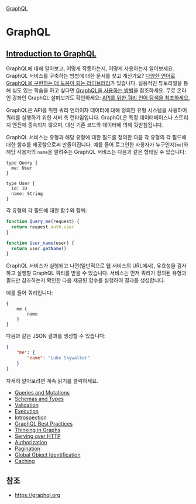[GraphQL](https://graphql.org/learn/)

# GraphQL

## [Introduction to GraphQL](https://graphql.org/learn/)

GraphQL에 대해 알아보고, 어떻게 작동하는지, 어떻게 사용하는지 알아보세요. GraphQL 서비스를 구축하는 방법에 대한 문서를 찾고 계신가요? [다양한 언어로 GraphQL을 구현하는 데 도움이 되는 라이브러리](https://graphql.org/code/)가 있습니다. 실용적인 튜토리얼을 통해 심도 있는 학습을 하고 싶다면 [GraphQL을 사용하는 방법](https://www.howtographql.com/)을 참조하세요. 무료 온라인 강좌인 GraphQL 살펴보기도 확인하세요: [API를 위한 쿼리 언어 탐색을 참조하세요.](https://www.edx.org/course/exploring-graphql-a-query-language-for-apis)

GraphQL은 API를 위한 쿼리 언어이자 데이터에 대해 정의한 유형 시스템을 사용하여 쿼리를 실행하기 위한 서버 측 런타임입니다. GraphQL은 특정 데이터베이스나 스토리지 엔진에 종속되지 않으며, 대신 기존 코드와 데이터에 의해 뒷받침됩니다.

GraphQL 서비스는 유형과 해당 유형에 대한 필드를 정의한 다음 각 유형의 각 필드에 대한 함수를 제공함으로써 만들어집니다. 예를 들어 로그인한 사용자가 누구인지(`me`)와 해당 사용자의 `name`을 알려주는 GraphQL 서비스는 다음과 같은 형태일 수 있습니다:

```
type Query {
  me: User
}

type User {
  id: ID
  name: String
}
```

각 유형의 각 필드에 대한 함수와 함께:

```javascript
function Query_me(request) {
  return request.auth.user
}

function User_name(user) {
  return user.getName()
}
```

GraphQL 서비스가 실행되고 나면(일반적으로 웹 서비스의 URL에서), 유효성을 검사하고 실행할 GraphQL 쿼리를 받을 수 있습니다. 서비스는 먼저 쿼리가 정의된 유형과 필드만 참조하는지 확인한 다음 제공된 함수를 실행하여 결과를 생성합니다.

예를 들어 쿼리입니다:

```
{
	me {
		name
    }
}
```

다음과 같은 JSON 결과를 생성할 수 있습니다:

```json
{
    "me": {
        "name": "Luke Skywalker"
	}
}
```

자세히 알아보려면 계속 읽기를 클릭하세요.

- [Queries and Mutations](001_queries_and_mutations.md)
- [Schemas and Types](002_schemas_and_types.md)
- [Validation](003_validation.md)
- [Execution](004_execution.md)
- [Introspection](005_introspection.md)
- [GraphQL Best Practices](006_graphql_best_practices.md)
- [Thinking in Graphs](007_thinking_in_graphs.md)
- [Serving over HTTP](008_serving_over_http.md)
- [Authorization](009_authorization.md)
- [Pagination](010_pagination.md)
- [Global Object Identification](011_global_object_identification.md)
- [Caching](012_caching.md)

## 참조

- https://graphql.org